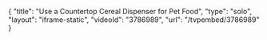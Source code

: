 {
    "title": "Use a Countertop Cereal Dispenser for Pet Food",
    "type": "solo",
    "layout": "iframe-static",
    "videoId": "3786989",
    "url": "\/tvpembed\/3786989"
}